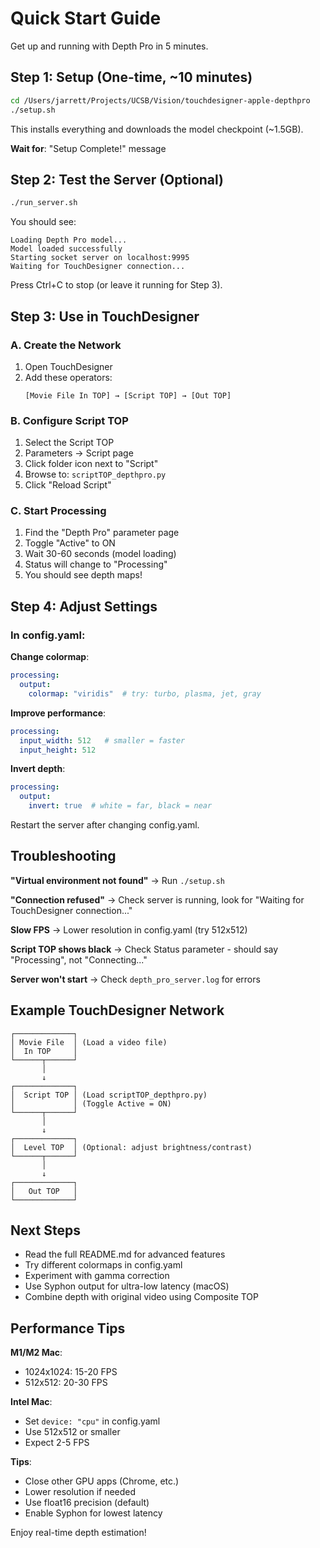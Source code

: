# Quick Start Guide

Get up and running with Depth Pro in 5 minutes.

## Step 1: Setup (One-time, ~10 minutes)

```bash
cd /Users/jarrett/Projects/UCSB/Vision/touchdesigner-apple-depthpro
./setup.sh
```

This installs everything and downloads the model checkpoint (~1.5GB).

**Wait for**: "Setup Complete!" message

## Step 2: Test the Server (Optional)

```bash
./run_server.sh
```

You should see:
```
Loading Depth Pro model...
Model loaded successfully
Starting socket server on localhost:9995
Waiting for TouchDesigner connection...
```

Press Ctrl+C to stop (or leave it running for Step 3).

## Step 3: Use in TouchDesigner

### A. Create the Network

1. Open TouchDesigner
2. Add these operators:
   ```
   [Movie File In TOP] → [Script TOP] → [Out TOP]
   ```

### B. Configure Script TOP

1. Select the Script TOP
2. Parameters → Script page
3. Click folder icon next to "Script"
4. Browse to: `scriptTOP_depthpro.py`
5. Click "Reload Script"

### C. Start Processing

1. Find the "Depth Pro" parameter page
2. Toggle "Active" to ON
3. Wait 30-60 seconds (model loading)
4. Status will change to "Processing"
5. You should see depth maps!

## Step 4: Adjust Settings

### In config.yaml:

**Change colormap**:
```yaml
processing:
  output:
    colormap: "viridis"  # try: turbo, plasma, jet, gray
```

**Improve performance**:
```yaml
processing:
  input_width: 512   # smaller = faster
  input_height: 512
```

**Invert depth**:
```yaml
processing:
  output:
    invert: true  # white = far, black = near
```

Restart the server after changing config.yaml.

## Troubleshooting

**"Virtual environment not found"**
→ Run `./setup.sh`

**"Connection refused"**
→ Check server is running, look for "Waiting for TouchDesigner connection..."

**Slow FPS**
→ Lower resolution in config.yaml (try 512x512)

**Script TOP shows black**
→ Check Status parameter - should say "Processing", not "Connecting..."

**Server won't start**
→ Check `depth_pro_server.log` for errors

## Example TouchDesigner Network

```
┌─────────────┐
│ Movie File  │ (Load a video file)
│  In TOP     │
└──────┬──────┘
       │
       ↓
┌─────────────┐
│  Script TOP │ (Load scriptTOP_depthpro.py)
│             │ (Toggle Active = ON)
└──────┬──────┘
       │
       ↓
┌─────────────┐
│  Level TOP  │ (Optional: adjust brightness/contrast)
└──────┬──────┘
       │
       ↓
┌─────────────┐
│   Out TOP   │
└─────────────┘
```

## Next Steps

- Read the full README.md for advanced features
- Try different colormaps in config.yaml
- Experiment with gamma correction
- Use Syphon output for ultra-low latency (macOS)
- Combine depth with original video using Composite TOP

## Performance Tips

**M1/M2 Mac**:
- 1024x1024: 15-20 FPS
- 512x512: 20-30 FPS

**Intel Mac**:
- Set `device: "cpu"` in config.yaml
- Use 512x512 or smaller
- Expect 2-5 FPS

**Tips**:
- Close other GPU apps (Chrome, etc.)
- Lower resolution if needed
- Use float16 precision (default)
- Enable Syphon for lowest latency

Enjoy real-time depth estimation!
